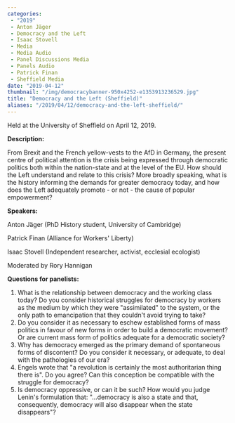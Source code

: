 ```yaml
---
categories:
 - "2019"
 - Anton Jäger
 - Democracy and the Left
 - Isaac Stovell
 - Media
 - Media Audio
 - Panel Discussions Media
 - Panels Audio
 - Patrick Finan
 - Sheffield Media
date: "2019-04-12"
thumbnail: "/img/democracybanner-950x4252-e1353913236529.jpg"
title: "Democracy and the Left (Sheffield)"
aliases: "/2019/04/12/democracy-and-the-left-sheffield/"
---
```


Held at the University of Sheffield on April 12, 2019.

**Description:**

From Brexit and the French yellow-vests to the AfD in Germany, the present centre of political attention is the crisis being expressed through democratic politics both within the nation-state and at the level of the EU. How should the Left understand and relate to this crisis? More broadly speaking, what is the history informing the demands for greater democracy today, and how does the Left adequately promote - or not - the cause of popular empowerment?

**Speakers:**

Anton Jäger (PhD History student, University of Cambridge)

Patrick Finan (Alliance for Workers' Liberty)

Isaac Stovell (Independent researcher, activist, ecclesial ecologist)

Moderated by Rory Hannigan

**Questions for panelists:**

1.  What is the relationship between democracy and the working class today? Do you consider historical struggles for democracy by workers as the medium by which they were "assimilated" to the system, or the only path to emancipation that they couldn't avoid trying to take?
2.  Do you consider it as necessary to eschew established forms of mass politics in favour of new forms in order to build a democratic movement? Or are current mass form of politics adequate for a democratic society?
3.  Why has democracy emerged as the primary demand of spontaneous forms of discontent? Do you consider it necessary, or adequate, to deal with the pathologies of our era?
4.  Engels wrote that "a revolution is certainly the most authoritarian thing there is". Do you agree? Can this conception be compatible with the struggle for democracy?
5.  Is democracy oppressive, or can it be such? How would you judge Lenin's formulation that: "...democracy is also a state and that, consequently, democracy will also disappear when the state disappears"?
